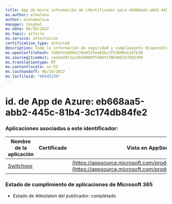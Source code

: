 ```yaml
---
title: App de Azure información de identificador para eb668aa5-abb2-445c-81b4-3c174db84fe2
ms.author: elmalova
author: elenamalova
manager: tonybal
ms.date: 06/29/2022
ms.topic: article
ms.service: attestation
certification_type: attested
description: Toda la información de seguridad y cumplimiento disponible para eb668aa5-abb2-445c-81b4-3c174db84fe2.
ms.openlocfilehash: 749b7d108b6276e0537ea82bc5f53096eb167b38
ms.sourcegitcommit: cede428f2a23bd3060f5506f270b40b327b02769
ms.translationtype: MT
ms.contentlocale: es-ES
ms.lasthandoff: 06/29/2022
ms.locfileid: "66545239"
---
```

# <a name="azure-app-id-eb668aa5-abb2-445c-81b4-3c174db84fe2"></a>id. de App de Azure: eb668aa5-abb2-445c-81b4-3c174db84fe2


### <a name="apps-associated-with-this-id"></a>Aplicaciones asociadas a este identificador:
| **Nombre de la aplicación** | **Certificado** | **Vista en AppSource** |
|--------------|---------------|-----------------------|
| [Switchvox](../forward/WA200001535.md) |  | [https://appsource.microsoft.com/product/office/WA200001535](https://appsource.microsoft.com/product/office/WA200001535) |

### <a name="microsoft-365-app-compliance-status"></a>Estado de cumplimiento de aplicaciones de Microsoft 365
- Estado de Attestaton del publicador: completado
